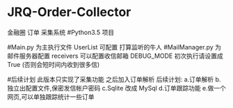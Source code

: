 # JRQ-Order-Collector
金融圈 订单 采集系统
#Python3.5 项目

#Main.py 为主执行文件
	UserList 可配置 打算监听的牛人
#MailManager.py  为邮件服务器配置
	receivers 可以配置收信邮箱
	DEBUG_MODE 初次执行请设置成True (否则会短时间内收到很多信)
	

#后续计划
	此版本只实现了采集功能 
	之后加入订单解析
	后续计划:
		a.订单解析
		b.独立出配置文件,保密发信帐户密码
		c.Sqlite 改成 MySql
		d.订单跟踪功能
		e.做一个网页,可以单独跟踪统计一些订单
